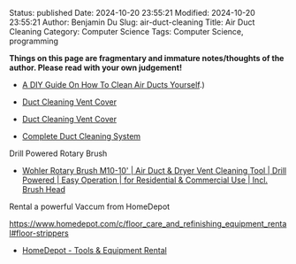 Status: published
Date: 2024-10-20 23:55:21
Modified: 2024-10-20 23:55:21
Author: Benjamin Du
Slug: air-duct-cleaning
Title: Air Duct Cleaning
Category: Computer Science
Tags: Computer Science, programming

**Things on this page are fragmentary and immature notes/thoughts of the author. Please read with your own judgement!**

- [A DIY Guide On How To Clean Air Ducts Yourself](https://ongaroandsons.com/blog/how-to-clean-air-ducts-yourself/#:~:text=While%20we%20generally%20recommend%20that,more%20DIY%2Dfriendly%20project).)

- [Duct Cleaning Vent Cover](https://optimumfloorcare.com/store/restoration/equipment-restoration/air-scrubbers/duct-cleaning-vent-cover/)

- [Duct Cleaning Vent Cover](https://private-user-images.githubusercontent.com/824507/378306512-146b18ee-cfdb-4fbb-9d76-e06795d5eeb3.png?jwt=eyJhbGciOiJIUzI1NiIsInR5cCI6IkpXVCJ9.eyJpc3MiOiJnaXRodWIuY29tIiwiYXVkIjoicmF3LmdpdGh1YnVzZXJjb250ZW50LmNvbSIsImtleSI6ImtleTUiLCJleHAiOjE3Mjk0OTQxMjUsIm5iZiI6MTcyOTQ5MzgyNSwicGF0aCI6Ii84MjQ1MDcvMzc4MzA2NTEyLTE0NmIxOGVlLWNmZGItNGZiYi05ZDc2LWUwNjc5NWQ1ZWViMy5wbmc_WC1BbXotQWxnb3JpdGhtPUFXUzQtSE1BQy1TSEEyNTYmWC1BbXotQ3JlZGVudGlhbD1BS0lBVkNPRFlMU0E1M1BRSzRaQSUyRjIwMjQxMDIxJTJGdXMtZWFzdC0xJTJGczMlMkZhd3M0X3JlcXVlc3QmWC1BbXotRGF0ZT0yMDI0MTAyMVQwNjU3MDVaJlgtQW16LUV4cGlyZXM9MzAwJlgtQW16LVNpZ25hdHVyZT01ZThlN2MwYzc3YzNjZjkwNDNhMzYyZjE1ZDBmM2UyNzEwM2FkYzk2YWZkMGVkZWVjYmFhNGI2YjY1Njk1MjAwJlgtQW16LVNpZ25lZEhlYWRlcnM9aG9zdCJ9.u3gbNLb0kIcf2zYMEEPIKnYVupcDA444tJMs61lc8oo)

- [Complete Duct Cleaning System](https://proaireq.com/product/complete-duct-cleaning-system/?gad_source=1&gclid=CjwKCAjw1NK4BhAwEiwAVUHPUFCvaNJNR7qrkEaqybeq269d0iMuEFFyCDgy8T6_kYzYNYTZKkphhRoCp2oQAvD_BwE)

Drill Powered Rotary Brush

- [Wohler Rotary Brush M10-10' | Air Duct & Dryer Vent Cleaning Tool | Drill Powered | Easy Operation | for Residential & Commercial Use | Incl. Brush Head](https://www.amazon.com/gp/product/B0BKN5259Z/ref=ox_sc_act_title_1?smid=ATVPDKIKX0DER&psc=1)

Rental a powerful Vaccum from HomeDepot

https://www.homedepot.com/c/floor_care_and_refinishing_equipment_rental#floor-strippers

- [HomeDepot - Tools & Equipment Rental](https://www.homedepot.com/c/tool-and-equipment-rental?mtc=SEM-BF-RNT-GGL-D78-Multi-NA-NA-NA-ETA-NA-NA-NA-NA-BT2-NA-NA-NA-G_B_THDR_Tool_PACIFIC_NORTHWEST_E&cm_mmc=SEM-BF-RNT-GGL-D78-Multi-NA-NA-NA-ETA-NA-NA-NA-NA-BT2-NA-NA-NA-G_B_THDR_Tool_PACIFIC_NORTHWEST_E-71700000055101483-58700005196820538-43700045854779977&gad_source=1&gclid=Cj0KCQjw99e4BhDiARIsAISE7P9_xEQrTErfYZjGd2b-RNGGAW9GVHncreEStNjiqHimkq-Dvesj8WMaAm4eEALw_wcB&gclsrc=aw.ds)
